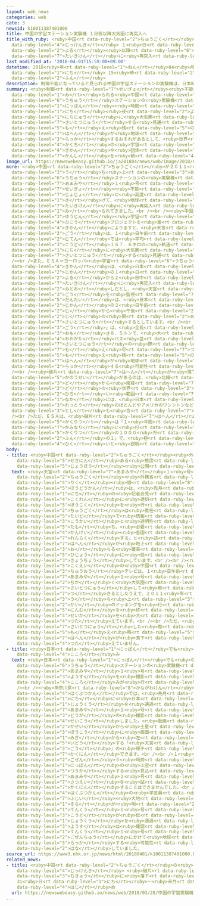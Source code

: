 ```yaml
---
layout: web_news
categories: web
cate: 3
newsid: k10011387401000
title: 中国の宇宙ステーション実験機 １日夜以降大気圏に再突入へ
title_with_ruby: <ruby>中国<rt data-ruby-level="2">ちゅうごく</rt></ruby>の<ruby>宇宙<rt data-ruby-level="6">うちゅう</rt></ruby>ステーション<ruby>実験機<rt
  data-ruby-level="4">じっけんき</rt></ruby> １<ruby>日<rt data-ruby-level="1">にち</rt></ruby><ruby>夜<rt
  data-ruby-level="2">よる</rt></ruby><ruby>以降<rt data-ruby-level="6">いこう</rt></ruby><ruby>大気圏<rt
  data-ruby-level="7">たいきけん</rt></ruby>に<ruby>再突入<rt data-ruby-level="7">さいとつにゅう</rt></ruby>へ
last_modified_at: '2018-04-01T15:59:00+09:00'
datetime: 2018<ruby>年<rt data-ruby-level="1">ねん</rt></ruby>04<ruby>月<rt data-ruby-level="1">がつ</rt></ruby>01<ruby>日<rt
  data-ruby-level="1">にち</rt></ruby> 15<ruby>時<rt data-ruby-level="2">じ</rt></ruby>59<ruby>分<rt
  data-ruby-level="2">ふん</rt></ruby>
description: 制御不能になっていると見られる中国の宇宙ステーションの実験機は、日本時間の１日夜から２日中に大気圏に再突入する見通しで、燃え残った破片が地球に落下するおそれがあるとして、世界各地の宇宙機関や団体が、監視を続けています。
summary: <ruby>制御<rt data-ruby-level="7">せいぎょ</rt></ruby><ruby>不能<rt data-ruby-level="5">ふのう</rt></ruby>になっていると<ruby>見<rt
  data-ruby-level="1">み</rt></ruby>られる<ruby>中国<rt data-ruby-level="2">ちゅうごく</rt></ruby>の<ruby>宇宙<rt
  data-ruby-level="6">うちゅう</rt></ruby>ステーションの<ruby>実験機<rt data-ruby-level="4">じっけんき</rt></ruby>は、<ruby>日本<rt
  data-ruby-level="1">にっぽん</rt></ruby><ruby>時間<rt data-ruby-level="2">じかん</rt></ruby>の１<ruby>日<rt
  data-ruby-level="1">にち</rt></ruby><ruby>夜<rt data-ruby-level="2">よる</rt></ruby>から２<ruby>日中<rt
  data-ruby-level="1">にちじゅう</rt></ruby>に<ruby>大気圏<rt data-ruby-level="7">たいきけん</rt></ruby>に<ruby>再突入<rt
  data-ruby-level="7">さいとつにゅう</rt></ruby>する<ruby>見通<rt data-ruby-level="2">みとお</rt></ruby>しで、<ruby>燃<rt
  data-ruby-level="5">も</rt></ruby>え<ruby>残<rt data-ruby-level="5">のこ</rt></ruby>った<ruby>破片<rt
  data-ruby-level="7">はへん</rt></ruby>が<ruby>地球<rt data-ruby-level="3">ちきゅう</rt></ruby>に<ruby>落下<rt
  data-ruby-level="3">らっか</rt></ruby>するおそれがあるとして、<ruby>世界<rt data-ruby-level="3">せかい</rt></ruby><ruby>各地<rt
  data-ruby-level="4">かくち</rt></ruby>の<ruby>宇宙<rt data-ruby-level="6">うちゅう</rt></ruby><ruby>機関<rt
  data-ruby-level="4">きかん</rt></ruby>や<ruby>団体<rt data-ruby-level="5">だんたい</rt></ruby>が、<ruby>監視<rt
  data-ruby-level="7">かんし</rt></ruby>を<ruby>続<rt data-ruby-level="4">つづ</rt></ruby>けています。
image_url: https://newswebeasy.github.io/ja201804/news/web/image/2018/04/01/K10011387401_1804011545_1804011559_01_02.jpg
more: <ruby>中国<rt data-ruby-level="2">ちゅうごく</rt></ruby>が２０１１<ruby>年<rt data-ruby-level="1">ねん</rt></ruby>に<ruby>打<rt
  data-ruby-level="3">う</rt></ruby>ち<ruby>上<rt data-ruby-level="3">あ</rt></ruby>げた<ruby>宇宙<rt
  data-ruby-level="6">うちゅう</rt></ruby>ステーションの<ruby>実験機<rt data-ruby-level="4">じっけんき</rt></ruby>「<ruby>天宮<rt
  data-ruby-level="7">あまみや</rt></ruby>１<ruby>号<rt data-ruby-level="3">ごう</rt></ruby>」はおととし、<ruby>制御<rt
  data-ruby-level="7">せいぎょ</rt></ruby><ruby>不能<rt data-ruby-level="5">ふのう</rt></ruby>になり、<ruby>徐々<rt
  data-ruby-level="7">じょじょ</rt></ruby>に<ruby>高度<rt data-ruby-level="3">こうど</rt></ruby>を<ruby>下<rt
  data-ruby-level="1">さ</rt></ruby>げて、<ruby>地球<rt data-ruby-level="3">ちきゅう</rt></ruby>の<ruby>大気圏<rt
  data-ruby-level="7">たいきけん</rt></ruby>に<ruby>再突入<rt data-ruby-level="7">さいとつにゅう</rt></ruby>すると<ruby>見<rt
  data-ruby-level="1">み</rt></ruby>られてきました。<br /><br /><ruby>中国<rt data-ruby-level="2">ちゅうごく</rt></ruby>で<ruby>有人<rt
  data-ruby-level="3">ゆうじん</rt></ruby><ruby>宇宙<rt data-ruby-level="6">うちゅう</rt></ruby><ruby>飛行<rt
  data-ruby-level="4">ひこう</rt></ruby>プロジェクトを<ruby>進<rt data-ruby-level="3">すす</rt></ruby>める<ruby>機関<rt
  data-ruby-level="4">きかん</rt></ruby>によりますと、<ruby>天宮<rt data-ruby-level="7">あまみや</rt></ruby>１<ruby>号<rt
  data-ruby-level="3">ごう</rt></ruby>は、１<ruby>日午前<rt data-ruby-level="2">にちごぜん</rt></ruby>の<ruby>時点<rt
  data-ruby-level="2">じてん</rt></ruby>では<ruby>平均<rt data-ruby-level="5">へいきん</rt></ruby><ruby>高度<rt
  data-ruby-level="3">こうど</rt></ruby>１６７．６キロの<ruby>軌道<rt data-ruby-level="7">きどう</rt></ruby>にあるとしたうえで、２<ruby>日<rt
  data-ruby-level="1">にち</rt></ruby>に<ruby>大気圏<rt data-ruby-level="7">たいきけん</rt></ruby>に<ruby>再突入<rt
  data-ruby-level="7">さいとつにゅう</rt></ruby>する<ruby>見通<rt data-ruby-level="2">みとお</rt></ruby>しだとしています。<br
  /><br />また、ＥＳＡ＝ヨーロッパ<ruby>宇宙<rt data-ruby-level="6">うちゅう</rt></ruby><ruby>機関<rt
  data-ruby-level="4">きかん</rt></ruby>は、<ruby>日本<rt data-ruby-level="1">にっぽん</rt></ruby><ruby>時間<rt
  data-ruby-level="2">じかん</rt></ruby>の１<ruby>日<rt data-ruby-level="1">にち</rt></ruby><ruby>夜<rt
  data-ruby-level="2">よる</rt></ruby>から２<ruby>日中<rt data-ruby-level="1">にちじゅう</rt></ruby>に、<ruby>大気圏<rt
  data-ruby-level="7">たいきけん</rt></ruby>に<ruby>再突入<rt data-ruby-level="7">さいとつにゅう</rt></ruby>する<ruby>見通<rt
  data-ruby-level="2">みとお</rt></ruby>しだとし、<ruby>天宮<rt data-ruby-level="7">あまみや</rt></ruby>１<ruby>号<rt
  data-ruby-level="3">ごう</rt></ruby>を<ruby>監視<rt data-ruby-level="7">かんし</rt></ruby>しているアメリカの<ruby>団体<rt
  data-ruby-level="5">だんたい</rt></ruby>は、<ruby>日本<rt data-ruby-level="1">にっぽん</rt></ruby><ruby>時間<rt
  data-ruby-level="2">じかん</rt></ruby>の２<ruby>日午前<rt data-ruby-level="2">にちごぜん</rt></ruby>４<ruby>時<rt
  data-ruby-level="2">じ</rt></ruby>から<ruby>午後<rt data-ruby-level="2">ごご</rt></ruby>６<ruby>時<rt
  data-ruby-level="2">じ</rt></ruby>の<ruby>間<rt data-ruby-level="2">あいだ</rt></ruby>に<ruby>再突入<rt
  data-ruby-level="7">さいとつにゅう</rt></ruby>するとしています。<br /><br />「<ruby>天宮<rt data-ruby-level="7">あまみや</rt></ruby>１<ruby>号<rt
  data-ruby-level="3">ごう</rt></ruby>」は、<ruby>全長<rt data-ruby-level="3">ぜんちょう</rt></ruby>およそ１０メートル、<ruby>重<rt
  data-ruby-level="3">おも</rt></ruby>さ８．５トンで、<ruby>大<rt data-ruby-level="1">おお</rt></ruby>きさは<ruby>大型<rt
  data-ruby-level="4">おおがた</rt></ruby>バス<ruby>並<rt data-ruby-level="6">な</rt></ruby>みです。ＥＳＡによりますと、<ruby>再突入<rt
  data-ruby-level="7">さいとつにゅう</rt></ruby>の<ruby>際<rt data-ruby-level="5">さい</rt></ruby>、ほとんどは<ruby>燃<rt
  data-ruby-level="7">も</rt></ruby>え<ruby>尽<rt data-ruby-level="7">つ</rt></ruby>きますが、<ruby>燃<rt
  data-ruby-level="5">も</rt></ruby>え<ruby>残<rt data-ruby-level="5">のこ</rt></ruby>った<ruby>破片<rt
  data-ruby-level="7">はへん</rt></ruby>が<ruby>地球<rt data-ruby-level="3">ちきゅう</rt></ruby>に<ruby>落下<rt
  data-ruby-level="3">らっか</rt></ruby>する<ruby>可能性<rt data-ruby-level="5">かのうせい</rt></ruby>があるということです。<br
  /><br /><ruby>破片<rt data-ruby-level="7">はへん</rt></ruby>が<ruby>落下<rt data-ruby-level="3">らっか</rt></ruby>する<ruby>可能性<rt
  data-ruby-level="5">かのうせい</rt></ruby>があるのは、<ruby>北緯<rt data-ruby-level="7">ほくい</rt></ruby>４３<ruby>度<rt
  data-ruby-level="3">ど</rt></ruby>から<ruby>南緯<rt data-ruby-level="7">なんい</rt></ruby>４３<ruby>度<rt
  data-ruby-level="3">ど</rt></ruby>の<ruby>世界<rt data-ruby-level="3">せかい</rt></ruby>の<ruby>広<rt
  data-ruby-level="2">ひろ</rt></ruby>い<ruby>範囲<rt data-ruby-level="7">はんい</rt></ruby>で、この<ruby>中<rt
  data-ruby-level="1">なか</rt></ruby>には、<ruby>日本<rt data-ruby-level="1">にっぽん</rt></ruby><ruby>列島<rt
  data-ruby-level="3">れっとう</rt></ruby>のほとんどやアメリカのワシントンなど<ruby>主要<rt data-ruby-level="4">しゅよう</rt></ruby><ruby>都市<rt
  data-ruby-level="3">とし</rt></ruby>も<ruby>含<rt data-ruby-level="7">ふく</rt></ruby>まれます。<br
  /><br />ただ、ＥＳＡは、<ruby>破片<rt data-ruby-level="7">はへん</rt></ruby>が<ruby>人<rt data-ruby-level="1">ひと</rt></ruby>にぶつかる<ruby>確率<rt
  data-ruby-level="5">かくりつ</rt></ruby>は「１<ruby>年間<rt data-ruby-level="2">ねんかん</rt></ruby>に<ruby>雷<rt
  data-ruby-level="7">かみなり</rt></ruby>に<ruby>打<rt data-ruby-level="3">う</rt></ruby>たれる<ruby>確率<rt
  data-ruby-level="5">かくりつ</rt></ruby>の１０００<ruby>万<rt data-ruby-level="2">まん</rt></ruby><ruby>分<rt
  data-ruby-level="2">ふん</rt></ruby>の１」で、<ruby>極<rt data-ruby-level="7">きわ</rt></ruby>めて<ruby>低<rt
  data-ruby-level="4">ひく</rt></ruby>いと<ruby>説明<rt data-ruby-level="4">せつめい</rt></ruby>しています。
body:
- title: <ruby>中国<rt data-ruby-level="2">ちゅうごく</rt></ruby><ruby>外務省<rt data-ruby-level="5">がいむしょう</rt></ruby>「<ruby>責任<rt
    data-ruby-level="5">せきにん</rt></ruby>ある<ruby>態度<rt data-ruby-level="5">たいど</rt></ruby>で<ruby>情報<rt
    data-ruby-level="5">じょうほう</rt></ruby><ruby>公開<rt data-ruby-level="3">こうかい</rt></ruby>」
  text: <ruby>天宮<rt data-ruby-level="7">あまみや</rt></ruby>１<ruby>号<rt data-ruby-level="3">ごう</rt></ruby>について<ruby>中国<rt
    data-ruby-level="2">ちゅうごく</rt></ruby><ruby>外務省<rt data-ruby-level="5">がいむしょう</rt></ruby>の<ruby>陸<rt
    data-ruby-level="4">りく</rt></ruby><ruby>慷<rt data-ruby-level="8">こう</rt></ruby><ruby>報道官<rt
    data-ruby-level="5">ほうどうかん</rt></ruby>は、<ruby>先月<rt data-ruby-level="1">せんげつ</rt></ruby>３０<ruby>日<rt
    data-ruby-level="1">にち</rt></ruby>の<ruby>記者会見<rt data-ruby-level="3">きしゃかいけん</rt></ruby>で、<ruby>国連<rt
    data-ruby-level="4">こくれん</rt></ruby>に<ruby>適切<rt data-ruby-level="5">てきせつ</rt></ruby>に<ruby>報告<rt
    data-ruby-level="5">ほうこく</rt></ruby>を<ruby>行<rt data-ruby-level="2">おこな</rt></ruby>っているとしたうえで、「<ruby>中国<rt
    data-ruby-level="2">ちゅうごく</rt></ruby>は<ruby>責任<rt data-ruby-level="5">せきにん</rt></ruby>ある<ruby>態度<rt
    data-ruby-level="5">たいど</rt></ruby>で<ruby>情報<rt data-ruby-level="5">じょうほう</rt></ruby><ruby>公開<rt
    data-ruby-level="3">こうかい</rt></ruby>と<ruby>透明性<rt data-ruby-level="7">とうめいせい</rt></ruby>を<ruby>保<rt
    data-ruby-level="5">たも</rt></ruby>ち、<ruby>必要<rt data-ruby-level="4">ひつよう</rt></ruby>があればすぐに<ruby>関係<rt
    data-ruby-level="4">かんけい</rt></ruby><ruby>各国<rt data-ruby-level="4">かっこく</rt></ruby>に<ruby>連絡<rt
    data-ruby-level="7">れんらく</rt></ruby>する」と<ruby>述<rt data-ruby-level="5">の</rt></ruby>べています。そして、「<ruby>破片<rt
    data-ruby-level="7">はへん</rt></ruby>が<ruby>地上<rt data-ruby-level="2">ちじょう</rt></ruby>に<ruby>落<rt
    data-ruby-level="3">お</rt></ruby>ちる<ruby>確率<rt data-ruby-level="5">かくりつ</rt></ruby>は<ruby>非常<rt
    data-ruby-level="5">ひじょう</rt></ruby>に<ruby>低<rt data-ruby-level="4">ひく</rt></ruby>い」と<ruby>強調<rt
    data-ruby-level="3">きょうちょう</rt></ruby>しています。<br /><br /><ruby>一方<rt data-ruby-level="2">いっぽう</rt></ruby>、<ruby>国営<rt
    data-ruby-level="5">こくえい</rt></ruby>の<ruby>中国<rt data-ruby-level="2">ちゅうごく</rt></ruby><ruby>中央<rt
    data-ruby-level="3">ちゅうおう</rt></ruby>テレビは、１<ruby>日午前<rt data-ruby-level="2">にちごぜん</rt></ruby>、<ruby>天宮<rt
    data-ruby-level="7">あまみや</rt></ruby>１<ruby>号<rt data-ruby-level="3">ごう</rt></ruby>について<ruby>近<rt
    data-ruby-level="2">ちか</rt></ruby>く<ruby>大気圏<rt data-ruby-level="7">たいきけん</rt></ruby>に<ruby>再突入<rt
    data-ruby-level="7">さいとつにゅう</rt></ruby>して<ruby>燃<rt data-ruby-level="7">も</rt></ruby>え<ruby>尽<rt
    data-ruby-level="7">つ</rt></ruby>きるとしたうえで、２０１１<ruby>年<rt data-ruby-level="1">ねん</rt></ruby>に<ruby>打<rt
    data-ruby-level="3">う</rt></ruby>ち<ruby>上<rt data-ruby-level="3">あ</rt></ruby>げられてから６<ruby>回<rt
    data-ruby-level="2">かい</rt></ruby>のドッキングを<ruby>行<rt data-ruby-level="2">おこな</rt></ruby>うなどして<ruby>任務<rt
    data-ruby-level="5">にんむ</rt></ruby>を<ruby>終<rt data-ruby-level="3">お</rt></ruby>えたとその<ruby>成果<rt
    data-ruby-level="4">せいか</rt></ruby>を<ruby>大<rt data-ruby-level="1">おお</rt></ruby>きく<ruby>伝<rt
    data-ruby-level="4">つた</rt></ruby>えています。<br /><br />ただ、<ruby>大気圏<rt data-ruby-level="7">たいきけん</rt></ruby>に<ruby>再突入<rt
    data-ruby-level="7">さいとつにゅう</rt></ruby>した<ruby>際<rt data-ruby-level="5">さい</rt></ruby>に<ruby>燃<rt
    data-ruby-level="5">も</rt></ruby>え<ruby>残<rt data-ruby-level="5">のこ</rt></ruby>った<ruby>破片<rt
    data-ruby-level="7">はへん</rt></ruby>が<ruby>落下<rt data-ruby-level="3">らっか</rt></ruby>するおそれなどについては<ruby>伝<rt
    data-ruby-level="4">つた</rt></ruby>えていません。
- title: <ruby>日本<rt data-ruby-level="1">にっぽん</rt></ruby>でも<ruby>撮影<rt data-ruby-level="7">さつえい</rt></ruby>する<ruby>試<rt
    data-ruby-level="4">こころ</rt></ruby>み
  text: <ruby>日本<rt data-ruby-level="1">にっぽん</rt></ruby>でも<ruby>中国<rt data-ruby-level="2">ちゅうごく</rt></ruby>の<ruby>宇宙<rt
    data-ruby-level="6">うちゅう</rt></ruby>ステーションの<ruby>実験機<rt data-ruby-level="4">じっけんき</rt></ruby>「<ruby>天宮<rt
    data-ruby-level="7">あまみや</rt></ruby>１<ruby>号<rt data-ruby-level="3">ごう</rt></ruby>」の<ruby>様子<rt
    data-ruby-level="3">ようす</rt></ruby>を<ruby>撮影<rt data-ruby-level="7">さつえい</rt></ruby>しようという<ruby>試<rt
    data-ruby-level="4">こころ</rt></ruby>みが<ruby>行<rt data-ruby-level="2">おこな</rt></ruby>われています。<br
    /><br /><ruby>神奈川県<rt data-ruby-level="8">かながわけん</rt></ruby>にある<ruby>平塚市<rt data-ruby-level="7">ひらつかし</rt></ruby><ruby>博物館<rt
    data-ruby-level="4">はくぶつかん</rt></ruby>では、<ruby>先月<rt data-ruby-level="1">せんげつ</rt></ruby>２９<ruby>日<rt
    data-ruby-level="1">にち</rt></ruby>に<ruby>日本<rt data-ruby-level="1">にっぽん</rt></ruby>の<ruby>上空<rt
    data-ruby-level="1">じょうくう</rt></ruby>を<ruby>通過<rt data-ruby-level="5">つうか</rt></ruby>する<ruby>天宮<rt
    data-ruby-level="7">あまみや</rt></ruby>１<ruby>号<rt data-ruby-level="3">ごう</rt></ruby>の<ruby>動画<rt
    data-ruby-level="3">どうが</rt></ruby>の<ruby>撮影<rt data-ruby-level="7">さつえい</rt></ruby>に<ruby>成功<rt
    data-ruby-level="4">せいこう</rt></ruby>しました。<ruby>動画<rt data-ruby-level="3">どうが</rt></ruby>では、<ruby>火星<rt
    data-ruby-level="2">かせい</rt></ruby>から<ruby>土星<rt data-ruby-level="2">どせい</rt></ruby>の<ruby>方向<rt
    data-ruby-level="3">ほうこう</rt></ruby>に<ruby>画面<rt data-ruby-level="3">がめん</rt></ruby>の<ruby>右<rt
    data-ruby-level="1">みぎ</rt></ruby>から<ruby>左<rt data-ruby-level="1">ひだり</rt></ruby>へと<ruby>移動<rt
    data-ruby-level="5">いどう</rt></ruby>する「<ruby>天宮<rt data-ruby-level="7">あまみや</rt></ruby>１<ruby>号<rt
    data-ruby-level="3">ごう</rt></ruby>」の<ruby>様子<rt data-ruby-level="3">ようす</rt></ruby>が<ruby>確認<rt
    data-ruby-level="7">かくにん</rt></ruby>できます。<br /><br />１<ruby>日<rt data-ruby-level="1">にち</rt></ruby>も<ruby>午前<rt
    data-ruby-level="2">ごぜん</rt></ruby>５<ruby>時前<rt data-ruby-level="2">じまえ</rt></ruby>に<ruby>日本<rt
    data-ruby-level="1">にっぽん</rt></ruby>の<ruby>上空<rt data-ruby-level="1">じょうくう</rt></ruby>を<ruby>通過<rt
    data-ruby-level="5">つうか</rt></ruby>する<ruby>見込<rt data-ruby-level="7">みこ</rt></ruby>みだった「<ruby>天宮<rt
    data-ruby-level="7">あまみや</rt></ruby>１<ruby>号<rt data-ruby-level="3">ごう</rt></ruby>」の<ruby>撮影<rt
    data-ruby-level="7">さつえい</rt></ruby>を<ruby>試<rt data-ruby-level="4">こころ</rt></ruby>みましたが、<ruby>確認<rt
    data-ruby-level="7">かくにん</rt></ruby>することはできませんでした。<br /><br /><ruby>平塚市<rt data-ruby-level="7">ひらつかし</rt></ruby><ruby>博物館<rt
    data-ruby-level="4">はくぶつかん</rt></ruby>の<ruby>学芸員<rt data-ruby-level="4">がくげいいん</rt></ruby>、<ruby>藤井<rt
    data-ruby-level="7">ふじい</rt></ruby><ruby>大地<rt data-ruby-level="2">だいち</rt></ruby>さんは「きょうは<ruby>空<rt
    data-ruby-level="1">そら</rt></ruby>が<ruby>明<rt data-ruby-level="2">あか</rt></ruby>るかったことと、<ruby>天空<rt
    data-ruby-level="1">てんくう</rt></ruby>１<ruby>号<rt data-ruby-level="3">ごう</rt></ruby>の<ruby>高度<rt
    data-ruby-level="3">こうど</rt></ruby>が<ruby>低<rt data-ruby-level="4">ひく</rt></ruby>かったために、<ruby>上空<rt
    data-ruby-level="1">じょうくう</rt></ruby>を<ruby>通過<rt data-ruby-level="5">つうか</rt></ruby>する<ruby>様子<rt
    data-ruby-level="3">ようす</rt></ruby>は<ruby>確認<rt data-ruby-level="7">かくにん</rt></ruby>できなかった。<ruby>天空<rt
    data-ruby-level="1">てんくう</rt></ruby>１<ruby>号<rt data-ruby-level="3">ごう</rt></ruby>は、あすの<ruby>午前中<rt
    data-ruby-level="2">ごぜんちゅう</rt></ruby>にかけて<ruby>地球<rt data-ruby-level="3">ちきゅう</rt></ruby>に<ruby>落下<rt
    data-ruby-level="3">らっか</rt></ruby>する<ruby>可能性<rt data-ruby-level="5">かのうせい</rt></ruby>がある」と<ruby>話<rt
    data-ruby-level="2">はな</rt></ruby>していました。
source_url: https://www3.nhk.or.jp/news/html/20180401/k10011387401000.html
related_news:
- title: <ruby>中国<rt data-ruby-level="2">ちゅうごく</rt></ruby>の<ruby>宇宙<rt data-ruby-level="6">うちゅう</rt></ruby><ruby>実験機<rt
    data-ruby-level="4">じっけんき</rt></ruby> <ruby>破片<rt data-ruby-level="7">はへん</rt></ruby>が<ruby>地球<rt
    data-ruby-level="3">ちきゅう</rt></ruby>に<ruby>落下<rt data-ruby-level="3">らっか</rt></ruby>も
    31<ruby>日<rt data-ruby-level="1">にち</rt></ruby>～<ruby>来月<rt data-ruby-level="2">らいげつ</rt></ruby><ruby>初<rt
    data-ruby-level="4">はじ</rt></ruby>め
  url: https://newswebeasy.github.io/news/web/2018/03/28/中国の宇宙実験機-破片が地球に落下も-31日~来月初め
...
```

